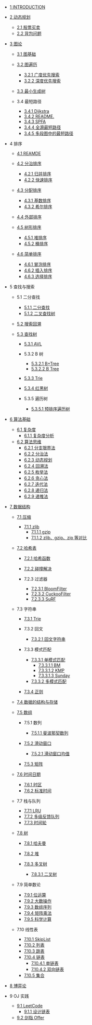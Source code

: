   - [1 INTRODUCTION](/INTRODUCTION.md)
  - [2 动态规划](/动态规划/README.md)
    - [2.1 股票买卖](/动态规划/股票买卖.md)
    - [2.2 背包问题](/动态规划/背包问题.md)
  - [3 图论](/图论/README.md)
    - [3.1 图基础](/图论/图基础/README.md)
      
    - [3.2 图遍历](/图论/图遍历/README.md)
      - [3.2.1 广度优先搜索](/图论/图遍历/广度优先搜索.md)
      - [3.2.2 深度优先搜索](/图论/图遍历/深度优先搜索.md)
    - [3.3 最小生成树](/图论/最小生成树/README.md)
      
    - 3.4 最短路径
      - [3.4.1 Dijkstra](/图论/最短路径/Dijkstra.md)
      - [3.4.2 README.](/图论/最短路径/README..md)
      - [3.4.3 SPFA](/图论/最短路径/SPFA.md)
      - [3.4.4 全源最短路径](/图论/最短路径/全源最短路径.md)
      - [3.4.5 多段图中的最短路径](/图论/最短路径/多段图中的最短路径.md)
  - 4 排序
    - [4.1 REAMDE](/排序/REAMDE.md)
    - [4.2 分治排序](/排序/分治排序/README.md)
      - [4.2.1 归并排序](/排序/分治排序/归并排序.md)
      - [4.2.2 快速排序](/排序/分治排序/快速排序.md)
    - [4.3 分配排序](/排序/分配排序/README.md)
      - [4.3.1 基数排序](/排序/分配排序/基数排序.md)
      - [4.3.2 希尔排序](/排序/分配排序/希尔排序.md)
    - [4.4 外部排序](/排序/外部排序/README.md)
      
    - [4.5 树形排序](/排序/树形排序/README.md)
      - [4.5.1 堆排序](/排序/树形排序/堆排序.md)
      - [4.5.2 桶排序](/排序/树形排序/桶排序.md)
    - [4.6 简单排序](/排序/简单排序/README.md)
      - [4.6.1 冒泡排序](/排序/简单排序/冒泡排序.md)
      - [4.6.2 插入排序](/排序/简单排序/插入排序.md)
      - [4.6.3 选择排序](/排序/简单排序/选择排序.md)
  - 5 查找与搜索
    - 5.1 二分查找
      - [5.1.1 二分查找](/查找与搜索/二分查找/二分查找.md)
      - [5.1.2 二叉查找树](/查找与搜索/二分查找/二叉查找树.md)
    - [5.2 搜索回溯](/查找与搜索/搜索回溯/README.md)
      
    - [5.3 查找树](/查找与搜索/查找树/README.md)
      - [5.3.1 AVL](/查找与搜索/查找树/AVL/README.md)
        
      - 5.3.2 B 树
        - [5.3.2.1 B+Tree](/查找与搜索/查找树/B%20树/B+Tree.md)
        - [5.3.2.2 B Tree](/查找与搜索/查找树/B%20树/B-Tree.md)
      - [5.3.3 Trie](/查找与搜索/查找树/Trie/README.md)
        
      - [5.3.4 红黑树](/查找与搜索/查找树/红黑树/README.md)
        
      - 5.3.5 遍历树
        - [5.3.5.1 预排序遍历树](/查找与搜索/查找树/遍历树/预排序遍历树.md)
  - [6 算法基础](/算法基础/README.md)
    - [6.1 复杂度](/算法基础/复杂度/README.md)
      - [6.1.1 复杂度分析](/算法基础/复杂度/复杂度分析.md)
    - [6.2 算法思维](/算法基础/算法思维/README.md)
      - [6.2.1 分支限界法](/算法基础/算法思维/分支限界法.md)
      - [6.2.2 分治法](/算法基础/算法思维/分治法.md)
      - [6.2.3 动态规划](/算法基础/算法思维/动态规划.md)
      - [6.2.4 回溯法](/算法基础/算法思维/回溯法.md)
      - [6.2.5 枚举法](/算法基础/算法思维/枚举法.md)
      - [6.2.6 贪心法](/算法基础/算法思维/贪心法.md)
      - [6.2.7 迭代法](/算法基础/算法思维/迭代法.md)
      - [6.2.8 递归法](/算法基础/算法思维/递归法.md)
      - [6.2.9 递推法](/算法基础/算法思维/递推法.md)
  - [7 数据结构](/数据结构/README.md)
    - [7.1 压缩](/数据结构/压缩/README.md)
      - [7.1.1 zlib](/数据结构/压缩/zlib/README.md)
        - [7.1.1.1 gzip](/数据结构/压缩/zlib/gzip.md)
        - [7.1.1.2 zlib、gzip、zip 等对比](/数据结构/压缩/zlib/zlib、gzip、zip%20等对比.md)
    - [7.2 哈希表](/数据结构/哈希表/README.md)
      - [7.2.1 哈希函数](/数据结构/哈希表/哈希函数/README.md)
        
      - [7.2.2 碰撞解决](/数据结构/哈希表/碰撞解决/README.md)
        
      - 7.2.3 过滤器
        - [7.2.3.1 BloomFilter](/数据结构/哈希表/过滤器/BloomFilter.md)
        - [7.2.3.2 CuckooFilter](/数据结构/哈希表/过滤器/CuckooFilter.md)
        - [7.2.3.3 SuRF](/数据结构/哈希表/过滤器/SuRF.md)
    - 7.3 字符串
      - [7.3.1 Trie](/数据结构/字符串/Trie/README.md)
        
      - 7.3.2 回文
        - [7.3.2.1 回文字符串](/数据结构/字符串/回文/回文字符串.md)
      - 7.3.3 模式匹配
        - [7.3.3.1 单模式匹配](/数据结构/字符串/模式匹配/单模式匹配/README.md)
          - [7.3.3.1.1 BM](/数据结构/字符串/模式匹配/单模式匹配/BM.md)
          - [7.3.3.1.2 KMP](/数据结构/字符串/模式匹配/单模式匹配/KMP.md)
          - [7.3.3.1.3 Sunday](/数据结构/字符串/模式匹配/单模式匹配/Sunday.md)
        - [7.3.3.2 多模式匹配](/数据结构/字符串/模式匹配/多模式匹配.md)
      - [7.3.4 正则](/数据结构/字符串/正则/README.md)
        
    - [7.4 数据的结构与存储](/数据结构/数据的结构与存储.md)
    - [7.5 数组](/数据结构/数组/README.md)
      - 7.5.1 数列
        - [7.5.1.1 斐波那契数列](/数据结构/数组/数列/斐波那契数列.md)
      - [7.5.2 滑动窗口](/数据结构/数组/滑动窗口/README.md)
        - [7.5.2.1 滑动窗口均值](/数据结构/数组/滑动窗口/滑动窗口均值/README.md)
          
      - [7.5.3 矩阵](/数据结构/数组/矩阵/README.md)
        
    - [7.6 时间日期](/数据结构/时间日期/README.md)
      - [7.6.1 时区](/数据结构/时间日期/时区.md)
      - [7.6.2 标准时间](/数据结构/时间日期/标准时间.md)
    - 7.7 栈与队列
      - [7.7.1 LRU](/数据结构/栈与队列/LRU.md)
      - [7.7.2 多级反馈队列](/数据结构/栈与队列/多级反馈队列.md)
      - [7.7.3 时间轮](/数据结构/栈与队列/时间轮/README.md)
        
    - [7.8 树](/数据结构/树/README.md)
      - [7.8.1 哈夫曼](/数据结构/树/哈夫曼/README.md)
        
      - [7.8.2 堆](/数据结构/树/堆/README.md)
        
      - [7.8.3 多叉树](/数据结构/树/多叉树/README.md)
        - [7.8.3.1 二叉树](/数据结构/树/多叉树/二叉树.md)
    - 7.9 简单数论
      - [7.9.1 位运算](/数据结构/简单数论/位运算.md)
      - [7.9.2 大数操作](/数据结构/简单数论/大数操作.md)
      - [7.9.3 数组序列](/数据结构/简单数论/数组序列.md)
      - [7.9.4 矩阵乘法](/数据结构/简单数论/矩阵乘法.md)
      - [7.9.5 科学计算](/数据结构/简单数论/科学计算.md)
    - 7.10 线性表
      - [7.10.1 SkipList](/数据结构/线性表/SkipList.md)
      - [7.10.2 列表](/数据结构/线性表/列表.md)
      - [7.10.3 跳表](/数据结构/线性表/跳表.md)
      - [7.10.4 链表](/数据结构/线性表/链表/README.md)
        - [7.10.4.1 单链表](/数据结构/线性表/链表/单链表.md)
        - [7.10.4.2 双向链表](/数据结构/线性表/链表/双向链表.md)
      - [7.10.5 集合](/数据结构/线性表/集合.md)
  - [8 博弈论](/博弈论/README.md)
    
  - 9 OJ 实践
    - [9.1 LeetCode](/OJ%20实践/LeetCode/README.md)
      - [9.1.1 设计链表](/OJ%20实践/LeetCode/707-设计链表.md)
    - [9.2 剑指 Offer](/OJ%20实践/剑指%20Offer/README.md)
      